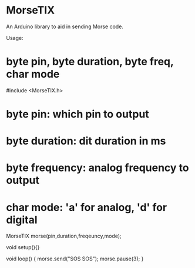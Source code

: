 MorseTIX
========

An Arduino library to aid in sending Morse code.

Usage:

# byte pin, byte duration, byte freq, char mode

#include <MorseTIX.h>
# byte pin: which pin to output
# byte duration: dit duration in ms
# byte frequency: analog frequency to output
# char mode: 'a' for analog, 'd' for digital

MorseTIX morse(pin,duration,freqeuncy,mode);

void setup(){}

void loop() {
  morse.send("SOS SOS");
  morse.pause(3);
}

